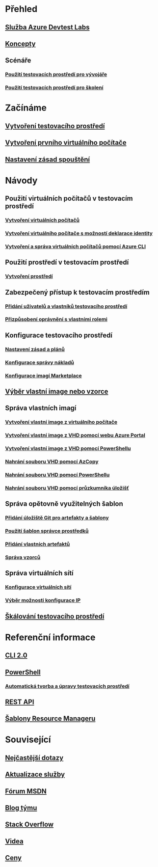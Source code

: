# Přehled

## [Služba Azure Devtest Labs](devtest-lab-overview.md)

## [Koncepty](devtest-lab-concepts.md)

## Scénáře

### [Použití testovacích prostředí pro vývojáře](devtest-lab-developer-lab.md)

### [Použití testovacích prostředí pro školení](devtest-lab-training-lab.md)


# Začínáme

## [Vytvoření testovacího prostředí](devtest-lab-create-lab.md)

## [Vytvoření prvního virtuálního počítače](devtest-lab-create-first-vm.md)

## [Nastavení zásad spouštění](devtest-lab-get-started-with-lab-policies.md)


# Návody

## Použití virtuálních počítačů v testovacím prostředí

### [Vytvoření virtuálních počítačů](devtest-lab-add-vm.md)

### [Vytvoření virtuálního počítače s možností deklarace identity](devtest-lab-add-claimable-vm.md)

### [Vytvoření a správa virtuálních počítačů pomocí Azure CLI](devtest-lab-vmcli.md)


## Použití prostředí v testovacím prostředí

### [Vytvoření prostředí](devtest-lab-create-environment-from-arm.md)


## Zabezpečený přístup k testovacím prostředím

### [Přidání uživatelů a vlastníků testovacího prostředí](devtest-lab-add-devtest-user.md)

### [Přizpůsobení oprávnění s vlastními rolemi](devtest-lab-grant-user-permissions-to-specific-lab-policies.md)


## Konfigurace testovacího prostředí

### [Nastavení zásad a plánů ](devtest-lab-set-lab-policy.md)

### [Konfigurace správy nákladů](devtest-lab-configure-cost-management.md)

### [Konfigurace imagí Marketplace](devtest-lab-configure-marketplace-images.md)


## [Výběr vlastní image nebo vzorce](devtest-lab-comparing-vm-base-image-types.md)


## Správa vlastních imagí

### [Vytvoření vlastní image z virtuálního počítače](devtest-lab-create-custom-image-from-vm-using-portal.md)

### [Vytvoření vlastní image z VHD pomocí webu Azure Portal](devtest-lab-create-template.md)

### [Vytvoření vlastní image z VHD pomocí PowerShellu](devtest-lab-create-custom-image-from-vhd-using-powershell.md)

### [Nahrání souboru VHD pomocí AzCopy](devtest-lab-upload-vhd-using-azcopy.md)

### [Nahrání souboru VHD pomocí PowerShellu](devtest-lab-upload-vhd-using-powershell.md)

### [Nahrání souboru VHD pomocí průzkumníka úložišť](devtest-lab-upload-vhd-using-storage-explorer.md)


## Správa opětovně využitelných šablon

### [Přidání úložiště Git pro artefakty a šablony](devtest-lab-add-artifact-repo.md)

### [Použití šablon správce prostředků](devtest-lab-use-resource-manager-template.md)

### [Přidání vlastních artefaktů](devtest-lab-artifact-author.md)

### [Správa vzorců](devtest-lab-manage-formulas.md)


## Správa virtuálních sítí

### [Konfigurace virtuálních sítí](devtest-lab-configure-vnet.md)

### [Výběr možnosti konfigurace IP](devtest-lab-shared-ip.md)


## [Škálování testovacího prostředí](devtest-lab-scale-lab.md)


# Referenční informace

## [CLI 2.0](/cli/azure/lab)

## [PowerShell](/powershell/module/azurerm.devtestlabs/#devtest_labs)

### [Automatická tvorba a úpravy testovacích prostředí](devtest-lab-use-arm-and-powershell-for-lab-resources.md)

## [REST API](https://docs.microsoft.com/rest/api/dtl/)

## [Šablony Resource Manageru](https://github.com/Azure/azure-devtestlab/tree/master/Samples)



# Související

## [Nejčastější dotazy](devtest-lab-faq.md)

## [Aktualizace služby](https://azure.microsoft.com/updates/?product=devtest-lab)

## [Fórum MSDN](https://social.msdn.microsoft.com/Forums/en-US/home?forum=AzureDevTestLabs)

## [Blog týmu](https://blogs.msdn.microsoft.com/devtestlab/)

## [Stack Overflow](http://stackoverflow.com/questions/tagged/azure-devtest-labs)

## [Videa](https://azure.microsoft.com/documentation/videos/index/?services=devtest-lab)

## [Ceny](https://azure.microsoft.com/pricing/details/devtest-lab/)

